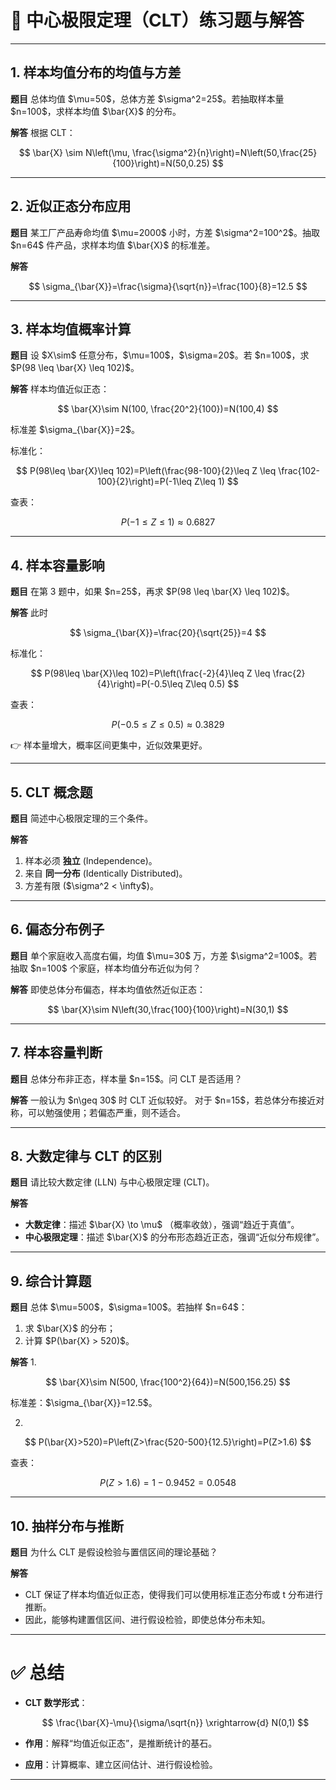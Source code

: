 

# 📘 中心极限定理（CLT）练习题与解答

---

## 1. 样本均值分布的均值与方差

**题目**
总体均值 \$\mu=50\$，总体方差 \$\sigma^2=25\$。若抽取样本量 \$n=100\$，求样本均值 \$\bar{X}\$ 的分布。

**解答**
根据 CLT：

$$
\bar{X} \sim N\left(\mu, \frac{\sigma^2}{n}\right)=N\left(50,\frac{25}{100}\right)=N(50,0.25)
$$

---

## 2. 近似正态分布应用

**题目**
某工厂产品寿命均值 \$\mu=2000\$ 小时，方差 \$\sigma^2=100^2\$。抽取 \$n=64\$ 件产品，求样本均值 \$\bar{X}\$ 的标准差。

**解答**

$$
\sigma_{\bar{X}}=\frac{\sigma}{\sqrt{n}}=\frac{100}{8}=12.5
$$

---

## 3. 样本均值概率计算

**题目**
设 \$X\sim\$ 任意分布，\$\mu=100\$，\$\sigma=20\$。若 \$n=100\$，求 \$P(98 \leq \bar{X} \leq 102)\$。

**解答**
样本均值近似正态：

$$
\bar{X}\sim N(100, \frac{20^2}{100})=N(100,4)
$$

标准差 \$\sigma\_{\bar{X}}=2\$。

标准化：

$$
P(98\leq \bar{X}\leq 102)=P\left(\frac{98-100}{2}\leq Z \leq \frac{102-100}{2}\right)=P(-1\leq Z\leq 1)
$$

查表：

$$
P(-1\leq Z\leq 1)\approx 0.6827
$$

---

## 4. 样本容量影响

**题目**
在第 3 题中，如果 \$n=25\$，再求 \$P(98 \leq \bar{X} \leq 102)\$。

**解答**
此时

$$
\sigma_{\bar{X}}=\frac{20}{\sqrt{25}}=4
$$

标准化：

$$
P(98\leq \bar{X}\leq 102)=P\left(\frac{-2}{4}\leq Z \leq \frac{2}{4}\right)=P(-0.5\leq Z\leq 0.5)
$$

查表：

$$
P(-0.5\leq Z\leq 0.5)\approx 0.3829
$$

👉 样本量增大，概率区间更集中，近似效果更好。

---

## 5. CLT 概念题

**题目**
简述中心极限定理的三个条件。

**解答**

1. 样本必须 **独立** (Independence)。
2. 来自 **同一分布** (Identically Distributed)。
3. 方差有限 (\$\sigma^2 < \infty\$)。

---

## 6. 偏态分布例子

**题目**
单个家庭收入高度右偏，均值 \$\mu=30\$ 万，方差 \$\sigma^2=100\$。若抽取 \$n=100\$ 个家庭，样本均值分布近似为何？

**解答**
即使总体分布偏态，样本均值依然近似正态：

$$
\bar{X}\sim N\left(30,\frac{100}{100}\right)=N(30,1)
$$

---

## 7. 样本容量判断

**题目**
总体分布非正态，样本量 \$n=15\$。问 CLT 是否适用？

**解答**
一般认为 \$n\geq 30\$ 时 CLT 近似较好。
对于 \$n=15\$，若总体分布接近对称，可以勉强使用；若偏态严重，则不适合。

---

## 8. 大数定律与 CLT 的区别

**题目**
请比较大数定律 (LLN) 与中心极限定理 (CLT)。

**解答**

* **大数定律**：描述 \$\bar{X} \to \mu\$ （概率收敛），强调“趋近于真值”。
* **中心极限定理**：描述 \$\bar{X}\$ 的分布形态趋近正态，强调“近似分布规律”。

---

## 9. 综合计算题

**题目**
总体 \$\mu=500\$，\$\sigma=100\$。若抽样 \$n=64\$：

1. 求 \$\bar{X}\$ 的分布；
2. 计算 \$P(\bar{X} > 520)\$。

**解答**
1\.

$$
\bar{X}\sim N(500, \frac{100^2}{64})=N(500,156.25)
$$

标准差：\$\sigma\_{\bar{X}}=12.5\$。

2.

$$
P(\bar{X}>520)=P\left(Z>\frac{520-500}{12.5}\right)=P(Z>1.6)
$$

查表：

$$
P(Z>1.6)=1-0.9452=0.0548
$$

---

## 10. 抽样分布与推断

**题目**
为什么 CLT 是假设检验与置信区间的理论基础？

**解答**

* CLT 保证了样本均值近似正态，使得我们可以使用标准正态分布或 t 分布进行推断。
* 因此，能够构建置信区间、进行假设检验，即使总体分布未知。

---

# ✅ 总结

* **CLT 数学形式**：

  $$
  \frac{\bar{X}-\mu}{\sigma/\sqrt{n}} \xrightarrow{d} N(0,1)
  $$
* **作用**：解释“均值近似正态”，是推断统计的基石。
* **应用**：计算概率、建立区间估计、进行假设检验。

---



